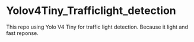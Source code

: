 # Yolov4Tiny_Trafficlight_detection
This repo using Yolo V4 Tiny for traffic light detection. Because it light and fast reponse.
